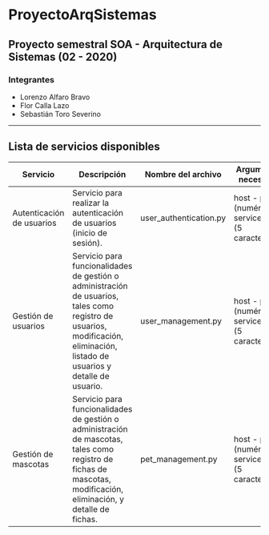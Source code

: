 # ProyectoArqSistemas
Proyecto semestral SOA - Arquitectura de Sistemas (02 - 2020)
---
### Integrantes
* Lorenzo Alfaro Bravo
* Flor Calla Lazo
* Sebastián Toro Severino

---
## Lista de servicios disponibles

| Servicio                  | Descripción                                                                                                                                                                  | Nombre del archivo     | Argumentos necesarios                                | Observaciones                                                              |
|---------------------------|------------------------------------------------------------------------------------------------------------------------------------------------------------------------------|------------------------|------------------------------------------------------|----------------------------------------------------------------------------|
| Autenticación de usuarios | Servicio para realizar la autenticación de usuarios (inicio de sesión).                                                                                                      | user_authentication.py | host - port (numérico) - service_name (5 caracteres) | Finalizado.                                                                |
| Gestión de usuarios       | Servicio para funcionalidades de gestión o administración de usuarios, tales como registro de usuarios, modificación, eliminación, listado de usuarios y detalle de usuario. | user_management.py     | host - port (numérico) - service_name (5 caracteres) | Finalizado (Falta revisar detalle al enviar lista de usuarios por tamaño máximo soportado por el socket). |
| Gestión de mascotas       | Servicio para funcionalidades de gestión o administración de mascotas, tales como registro de fichas de mascotas, modificación, eliminación, y detalle de fichas. | pet_management.py     | host - port (numérico) - service_name (5 caracteres) | Finalizado (Para revisión). |
